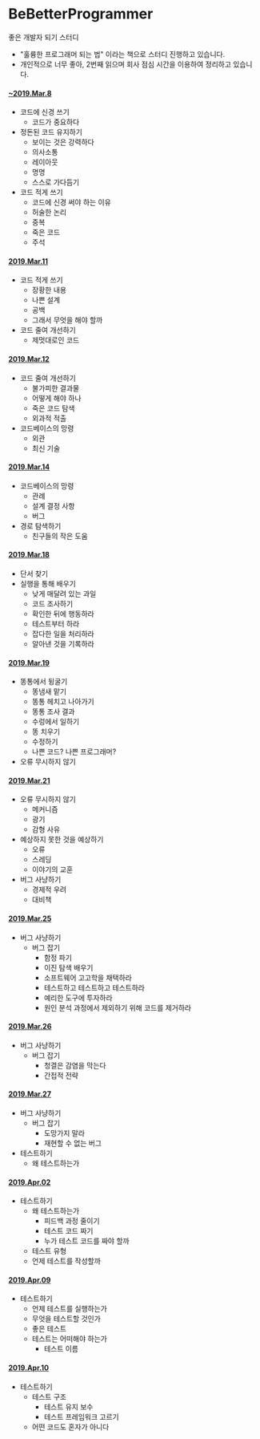# BeBetterProgrammer
좋은 개발자 되기 스터디
   * "훌륭한 프로그래머 되는 법" 이라는 책으로 스터디 진행하고 있습니다.
   * 개인적으로 너무 좋아, 2번째 읽으며 회사 점심 시간을 이용하여 정리하고 있습니다.   

#### [~2019.Mar.8](https://github.com/nali21c/BeBetterProgrammer/tree/master/1_round)
* 코드에 신경 쓰기
   * 코드가 중요하다
* 정돈된 코드 유지하기
   * 보이는 것은 강력하다
   * 의사소통
   * 레이아웃
   * 명명
   * 스스로 가다듬기
* 코드 적게 쓰기
   * 코드에 신경 써야 하는 이유
   * 허술한 논리
   * 중복
   * 죽은 코드
   * 주석

#### [2019.Mar.11](https://github.com/nali21c/BeBetterProgrammer/tree/master/2_round)
* 코드 적게 쓰기
   * 장황한 내용
   * 나쁜 설계
   * 공백
   * 그래서 무엇을 해야 할까
* 코드 줄여 개선하기
   * 제멋대로인 코드
   
#### [2019.Mar.12](https://github.com/nali21c/BeBetterProgrammer/tree/master/3_round)
* 코드 줄여 개선하기
  * 불가피한 결과물
  * 어떻게 해야 하나
  * 죽은 코드 탐색
  * 외과적 적출
* 코드베이스의 망령
  * 외관
  * 최신 기술
 
#### [2019.Mar.14](https://github.com/nali21c/BeBetterProgrammer/tree/master/4_round)
 * 코드베이스의 망령
   * 관례
   * 설계 결정 사항
   * 버그
 * 경로 탐색하기
   * 친구들의 작은 도움
  
#### [2019.Mar.18](https://github.com/nali21c/BeBetterProgrammer/tree/master/5_round)
 * 단서 찾기
 * 실행을 통해 배우기
   * 낮게 매달려 있는 과일
   * 코드 조사하기
   * 확인한 뒤에 행동하라
   * 테스트부터 하라
   * 잡다한 일을 처리하라
   * 알아낸 것을 기록하라
   
#### [2019.Mar.19](https://github.com/nali21c/BeBetterProgrammer/tree/master/6_round)
 * 똥통에서 뒹굴기
   * 똥냄새 맡기
   * 똥통 헤치고 나아가기
   * 똥통 조사 결과
   * 수렁에서 일하기
   * 똥 치우기
   * 수정하기
   * 나쁜 코드? 나쁜 프로그래머?
 * 오류 무시하지 않기 
 
#### [2019.Mar.21](https://github.com/nali21c/BeBetterProgrammer/tree/master/7_round)
 * 오류 무시하지 않기 
    * 메커니즘
    * 광기
    * 감형 사유
 * 예상하지 못한 것을 예상하기
    * 오류
    * 스레딩
    * 이야기의 교훈
 * 버그 사냥하기
    * 경제적 우려
    * 대비책
    
#### [2019.Mar.25](https://github.com/nali21c/BeBetterProgrammer/tree/master/8_round)
 * 버그 사냥하기
   * 버그 잡기
     * 함정 파기
     * 이진 탐색 배우기
     * 소프트웨어 고고학을 채택하라
     * 테스트하고 테스트하고 테스트하라
     * 예리한 도구에 투자하라
     * 원인 분석 과정에서 제외하기 위해 코드를 제거하라
     
#### [2019.Mar.26](https://github.com/nali21c/BeBetterProgrammer/tree/master/9_round)
 * 버그 사냥하기
   * 버그 잡기 
     * 청결은 감염을 막는다
     * 간접적 전략
     
#### [2019.Mar.27](https://github.com/nali21c/BeBetterProgrammer/tree/master/10_round)
 * 버그 사냥하기
   * 버그 잡기 
     * 도망가지 말라
     * 재현할 수 없는 버그
 * 테스트하기
   * 왜 테스트하는가

#### [2019.Apr.02](https://github.com/nali21c/BeBetterProgrammer/tree/master/11_round)
 * 테스트하기
   * 왜 테스트하는가
     * 피드백 과정 줄이기
     * 테스트 코드 짜기
     * 누가 테스트 코드를 짜야 할까
   * 테스트 유형
   * 언제 테스트를 작성할까
   
#### [2019.Apr.09](https://github.com/nali21c/BeBetterProgrammer/tree/master/12_round)
 * 테스트하기
   * 언제 테스트를 실행하는가
   * 무엇을 테스트할 것인가
   * 좋은 테스트
   * 테스트는 어떠해야 하는가   
     * 테스트 이름 
     
#### [2019.Apr.10](https://github.com/nali21c/BeBetterProgrammer/tree/master/13_round)
 * 테스트하기
   * 테스트 구조
     * 테스트 유지 보수
     * 테스트 프레임워크 고르기
   * 어떤 코드도 혼자가 아니다
